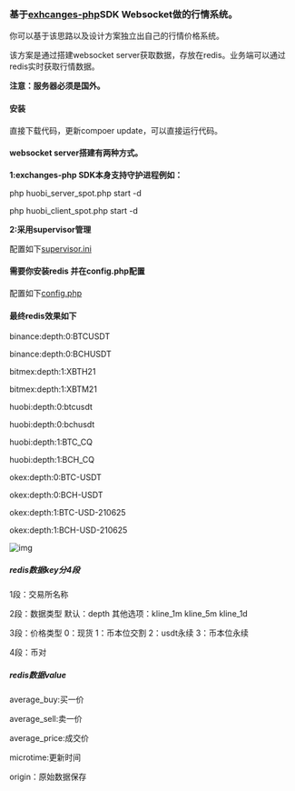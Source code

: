 ### 基于[exhcanges-php](https://github.com/zhouaini528/exchanges-php)SDK Websocket做的行情系统。

你可以基于该思路以及设计方案独立出自己的行情价格系统。

该方案是通过搭建websocket server获取数据，存放在redis。业务端可以通过redis实时获取行情数据。

**注意：服务器必须是国外。**

#### 安装

直接下载代码，更新compoer update，可以直接运行代码。

#### websocket server搭建有两种方式。

**1:exchanges-php SDK本身支持守护进程例如：**

php huobi_server_spot.php start -d

php huobi_client_spot.php start -d

**2:采用supervisor管理**

配置如下[supervisor.ini](./supervisor.ini)


#### 需要你安装redis 并在config.php配置

配置如下[config.php](./config.php)

#### 最终redis效果如下

binance:depth:0:BTCUSDT

binance:depth:0:BCHUSDT

bitmex:depth:1:XBTH21

bitmex:depth:1:XBTM21

huobi:depth:0:btcusdt

huobi:depth:0:bchusdt

huobi:depth:1:BTC_CQ

huobi:depth:1:BCH_CQ

okex:depth:0:BTC-USDT

okex:depth:0:BCH-USDT

okex:depth:1:BTC-USD-210625

okex:depth:1:BCH-USD-210625

![img](2.jpg)

##### redis数据key分4段
1段：交易所名称

2段：数据类型  默认：depth   其他选项：kline_1m  kline_5m   kline_1d

3段：价格类型  0：现货  1：币本位交割  2：usdt永续  3：币本位永续

4段：币对

##### redis数据value
average_buy:买一价

average_sell:卖一价

average_price:成交价

microtime:更新时间

origin：原始数据保存


